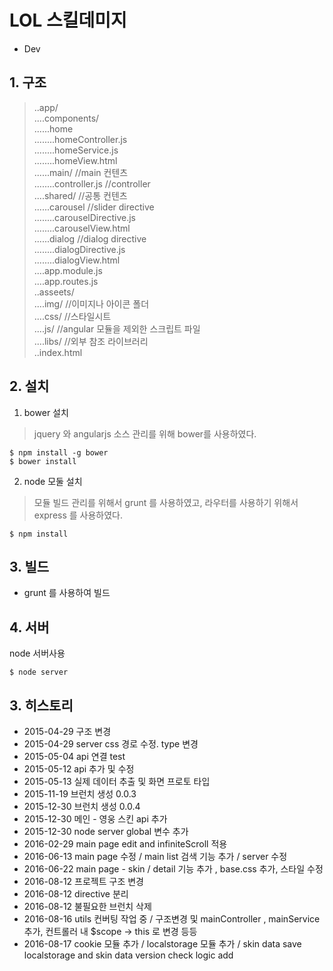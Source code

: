 # LOL 스킬데미지  
- Dev  

## 1. 구조  
> ..app/  
> ....components/  
> ......home  
> ........homeController.js  
> ........homeService.js  
> ........homeView.html    
> ......main/ //main 컨텐츠  
> ........controller.js //controller  
> ....shared/ //공통 컨텐츠  
> ......carousel //slider directive  
> ........carouselDirective.js  
> ........carouselView.html  
> ......dialog //dialog directive  
> ........dialogDirective.js  
> ........dialogView.html  
> ....app.module.js  
> ....app.routes.js  
> ..asseets/  
> ....img/ //이미지나 아이콘 폴더  
> ....css/ //스타일시트  
> ....js/ //angular 모듈을 제외한 스크립트 파일  
> ....libs/ //외부 참조 라이브러리  
> ..index.html  

## 2. 설치  
1) bower 설치  
> jquery 와 angularjs 소스 관리를 위해 bower를 사용하였다.  

```  
$ npm install -g bower  
$ bower install  
```  

2) node 모둘 설치  
> 모듈 빌드 관리를 위해서 grunt 를 사용하였고, 라우터를 사용하기 위해서 express 를 사용하였다.  

```  
$ npm install  
```

## 3. 빌드  
  * grunt 를 사용하여 빌드  

## 4. 서버  
node 서버사용  

```  
$ node server
```  

## 3. 히스토리  
  * 2015-04-29 구조 변경  
  * 2015-04-29 server css 경로 수정. type 변경  
  * 2015-05-04 api 연결 test  
  * 2015-05-12 api  추가 및 수정
  * 2015-05-13 실제 데이터 추출 및 화면 프로토 타입  
  * 2015-11-19 브런치 생성 0.0.3  
  * 2015-12-30 브런치 생성 0.0.4  
  * 2015-12-30 메인 - 영웅 스킨 api 추가  
  * 2015-12-30 node server global 변수 추가  
  * 2016-02-29 main page edit and infiniteScroll 적용  
  * 2016-06-13 main page 수정 / main list 검색 기능 추가 / server 수정  
  * 2016-06-22 main page - skin / detail 기능 추가  , base.css 추가, 스타일 수정  
  * 2016-08-12 프로젝트 구조 변경  
  * 2016-08-12 directive 분리  
  * 2016-08-12 불필요한 브런치 삭제  
  * 2016-08-16 utils 컨버팅 작업 중 / 구조변경 및 mainController , mainService 추가, 컨트롤러 내 $scope -> this 로 변경 등등  
  * 2016-08-17 cookie 모듈 추가 / localstorage 모듈 추가 / skin data save localstorage and skin data version check logic add  
